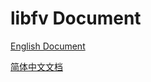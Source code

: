 # libfv Document

[English Document](/en_us/)

[简体中文文档](/zh_hans/)

<!-- <script type="text/javascript">
    var _s = navigator.language || navigator.browserLanguage
    _s = _s.toLowerCase ().substr (0, 2)
    if (_s == 'zh') {
        location.href = '/zh_hans/'
    } else {
        location.href = '/en_us/'
    }
</script> -->
